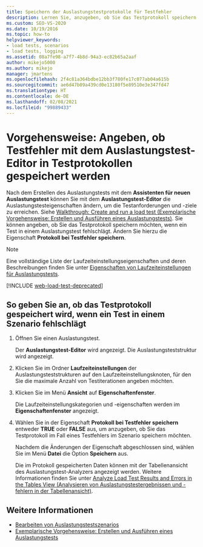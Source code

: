 ```yaml
---
title: Speichern der Auslastungstestprotokolle für Testfehler
description: Lernen Sie, anzugeben, ob Sie das Testprotokoll speichern möchten, wenn bei einem Test in einem Auslastungstest ein Fehler auftritt, indem Sie die Eigenschaft „Protokoll bei Testfehler speichern“ ändern.
ms.custom: SEO-VS-2020
ms.date: 10/19/2016
ms.topic: how-to
helpviewer_keywords:
- load tests, scenarios
- load tests, logging
ms.assetid: 08a7fe98-a7f7-4b8d-94a3-ec82b65a2aaf
author: mikejo5000
ms.author: mikejo
manager: jmartens
ms.openlocfilehash: 2f4c81a364bdbe12bb3f780fe17c077ab04a615b
ms.sourcegitcommit: ae6d47b09a439cd0e13180f5e89510e3e347fd47
ms.translationtype: HT
ms.contentlocale: de-DE
ms.lasthandoff: 02/08/2021
ms.locfileid: "99889433"
---
```

# <a name="how-to-specify-if-test-failures-are-saved-to-test-logs-using-the-load-test-editor"></a>Vorgehensweise: Angeben, ob Testfehler mit dem Auslastungstest-Editor in Testprotokollen gespeichert werden

Nach dem Erstellen des Auslastungstests mit dem **Assistenten für neuen Auslastungstest** können Sie mit dem **Auslastungstest-Editor** die Auslastungstesteigenschaften ändern, um die Testanforderungen und -ziele zu erreichen. Siehe [Walkthrough: Create and run a load test (Exemplarische Vorgehensweise: Erstellen und Ausführen eines Auslastungstests)](../test/walkthrough-create-and-run-a-load-test.md). Sie können angeben, ob Sie das Testprotokoll speichern möchten, wenn ein Test in einem Auslastungstest fehlschlägt. Ändern Sie hierzu die Eigenschaft **Protokoll bei Testfehler speichern**.

> [!NOTE]
> Eine vollständige Liste der Laufzeiteinstellungseigenschaften und deren Beschreibungen finden Sie unter [Eigenschaften von Laufzeiteinstellungen für Auslastungstests](../test/load-test-run-settings-properties.md).

[!INCLUDE [web-load-test-deprecated](includes/web-load-test-deprecated.md)]

## <a name="to-specify-if-the-test-log-is-saved-when-a-test-fails-in-a-scenario"></a>So geben Sie an, ob das Testprotokoll gespeichert wird, wenn ein Test in einem Szenario fehlschlägt

1. Öffnen Sie einen Auslastungstest.

     Der **Auslastungstest-Editor** wird angezeigt. Die Auslastungsteststruktur wird angezeigt.

2. Klicken Sie im Ordner **Laufzeiteinstellungen** der Auslastungsteststrukturen auf den Laufzeiteinstellungsknoten, für den Sie die maximale Anzahl von Testiterationen angeben möchten.

3. Klicken Sie im Menü **Ansicht** auf **Eigenschaftenfenster**.

     Die Laufzeiteinstellungskategorien und -eigenschaften werden im **Eigenschaftenfenster** angezeigt.

4. Wählen Sie in der Eigenschaft **Protokoll bei Testfehler speichern** entweder **TRUE** oder **FALSE** aus, um anzugeben, ob Sie das Testprotokoll im Fall eines Testfehlers im Szenario speichern möchten.

     Nachdem die Änderungen der Eigenschaft abgeschlossen sind, wählen Sie im Menü **Datei** die Option **Speichern** aus.

     Die im Protokoll gespeicherten Daten können mit der Tabellenansicht des Auslastungstest-Analyzers angezeigt werden. Weitere Informationen finden Sie unter [Analyze Load Test Results and Errors in the Tables View (Analysieren von Auslastungstestergebnissen und -fehlern in der Tabellenansicht)](../test/analyze-load-test-results-and-errors-in-the-tables-view.md).

## <a name="see-also"></a>Weitere Informationen

- [Bearbeiten von Auslastungstestszenarios](../test/edit-load-test-scenarios.md)
- [Exemplarische Vorgehensweise: Erstellen und Ausführen eines Auslastungstests](../test/walkthrough-create-and-run-a-load-test.md)
